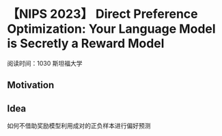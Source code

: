# 【NIPS 2023】 Direct Preference Optimization: Your Language Model is Secretly a Reward Model

阅读时间：1030
斯坦福大学

## Motivation


## Idea
如何不借助奖励模型利用成对的正负样本进行偏好预测